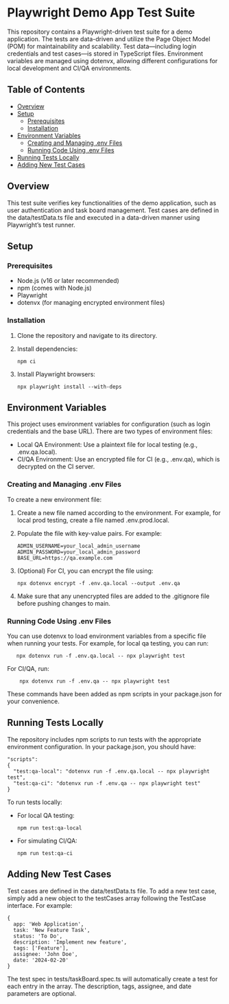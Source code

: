 # Playwright Demo App Test Suite

This repository contains a Playwright-driven test suite for a demo application. The tests are data-driven and utilize the Page Object Model (POM) for maintainability and scalability. Test data—including login credentials and test cases—is stored in TypeScript files. Environment variables are managed using dotenvx, allowing different configurations for local development and CI/QA environments.

Table of Contents
-----------------
- [Overview](#overview)
- [Setup](#setup)
  - [Prerequisites](#prerequisites)
  - [Installation](#installation)
- [Environment Variables](#environment-variables)
  - [Creating and Managing .env Files](#creating-and-managing-env-files)
  - [Running Code Using .env Files](#running-code-using-env-files)
- [Running Tests Locally](running-tests-locally)
- [Adding New Test Cases](#adding-new-test-cases)

Overview
--------
This test suite verifies key functionalities of the demo application, such as user authentication and task board management. Test cases are defined in the data/testData.ts file and executed in a data-driven manner using Playwright’s test runner.

Setup
-----
### Prerequisites
- Node.js (v16 or later recommended)
- npm (comes with Node.js)
- Playwright
- dotenvx (for managing encrypted environment files)


### Installation
1. Clone the repository and navigate to its directory.
2. Install dependencies:
   
   ```
   npm ci
   ```
4. Install Playwright browsers:
   
   ```
   npx playwright install --with-deps
   ```

Environment Variables
---------------------
This project uses environment variables for configuration (such as login credentials and the base URL). There are two types of environment files:

- Local QA Environment:
  Use a plaintext file for local testing (e.g., .env.qa.local).
- CI/QA Environment:
  Use an encrypted file for CI (e.g., .env.qa), which is decrypted on the CI server.
  

### Creating and Managing .env Files
To create a new environment file:
1. Create a new file named according to the environment. For example, for local prod testing, create a file named .env.prod.local.
2. Populate the file with key-value pairs. For example:
   ```
   ADMIN_USERNAME=your_local_admin_username
   ADMIN_PASSWORD=your_local_admin_password
   BASE_URL=https://qa.example.com
   ```

5. (Optional) For CI, you can encrypt the file using:

   ```
   npx dotenvx encrypt -f .env.qa.local --output .env.qa
   ```
7. Make sure that any unencrypted files are added to the .gitignore file before pushing changes to main.


### Running Code Using .env Files
You can use dotenvx to load environment variables from a specific file when running your tests.
For example, for local qa testing, you can run:

```
   npx dotenvx run -f .env.qa.local -- npx playwright test
```

For CI/QA, run:
```
    npx dotenvx run -f .env.qa -- npx playwright test
```

These commands have been added as npm scripts in your package.json for your convenience.

Running Tests Locally
---------------------
The repository includes npm scripts to run tests with the appropriate environment configuration. In your package.json, you should have:

```
"scripts": 
{
  "test:qa-local": "dotenvx run -f .env.qa.local -- npx playwright test",
  "test:qa-ci": "dotenvx run -f .env.qa -- npx playwright test"
}
```

To run tests locally:
- For local QA testing:
  ```
  npm run test:qa-local
  ```
- For simulating CI/QA:
  ```
  npm run test:qa-ci
  ```

Adding New Test Cases
---------------------
Test cases are defined in the data/testData.ts file. To add a new test case, simply add a new object to the testCases array following the TestCase interface. For example:
```
{
  app: 'Web Application',
  task: 'New Feature Task',
  status: 'To Do',
  description: 'Implement new feature',
  tags: ['Feature'],
  assignee: 'John Doe',
  date: '2024-02-20' 
}
```

The test spec in tests/taskBoard.spec.ts will automatically create a test for each entry in the array. The description, tags, assignee, and date parameters are optional.
